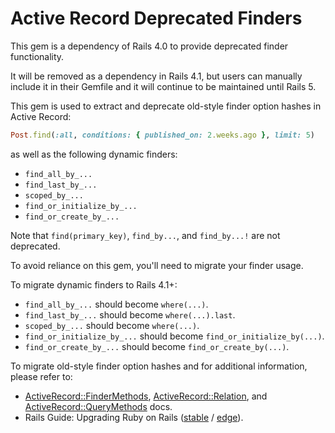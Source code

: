 # Active Record Deprecated Finders

This gem is a dependency of Rails 4.0 to provide deprecated finder
functionality.

It will be removed as a dependency in Rails 4.1, but users can manually include
it in their Gemfile and it will continue to be maintained until Rails 5.

This gem is used to extract and deprecate old-style finder option hashes in
Active Record:

```ruby
Post.find(:all, conditions: { published_on: 2.weeks.ago }, limit: 5)
```

as well as the following dynamic finders:

* `find_all_by_...`
* `find_last_by_...`
* `scoped_by_...`
* `find_or_initialize_by_...`
* `find_or_create_by_...`

Note that `find(primary_key)`, `find_by...`, and `find_by...!` are not
deprecated.

To avoid reliance on this gem, you'll need to migrate your finder usage.

To migrate dynamic finders to Rails 4.1+:

* `find_all_by_...` should become `where(...)`.
* `find_last_by_...` should become `where(...).last`.
* `scoped_by_...` should become `where(...)`.
* `find_or_initialize_by_...` should become `find_or_initialize_by(...)`.
* `find_or_create_by_...` should become `find_or_create_by(...)`.

To migrate old-style finder option hashes and for additional information, 
please refer to:

* [ActiveRecord::FinderMethods][findermethods], 
  [ActiveRecord::Relation][relation], and 
  [ActiveRecord::QueryMethods][querymethods] docs.
* Rails Guide: Upgrading Ruby on Rails ([stable][stableguide] /
  [edge][edgeguide]).

[findermethods]: 
http://api.rubyonrails.org/classes/ActiveRecord/FinderMethods.html
[relation]: 
http://api.rubyonrails.org/classes/ActiveRecord/Relation.html
[querymethods]: 
http://api.rubyonrails.org/classes/ActiveRecord/QueryMethods.html
[stableguide]: 
http://guides.rubyonrails.org/upgrading_ruby_on_rails.html
[edgeguide]: 
http://edgeguides.rubyonrails.org/upgrading_ruby_on_rails.html
